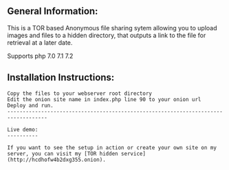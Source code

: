 General Information:
--------------------

This is a TOR based Anonymous file sharing sytem allowing you to upload images and files to a hidden directory, that outputs a link to the file for retrieval at a later date. 

Supports php 7.0 7.1 7.2

Installation Instructions:
--------------------------
```
Copy the files to your webserver root directory
Edit the onion site name in index.php line 90 to your onion url
Deploy and run.
-----------------------------------------------------------------------------------

Live demo:
----------

If you want to see the setup in action or create your own site on my server, you can visit my [TOR hidden service](http://hcdhofw4b2dxg355.onion).
